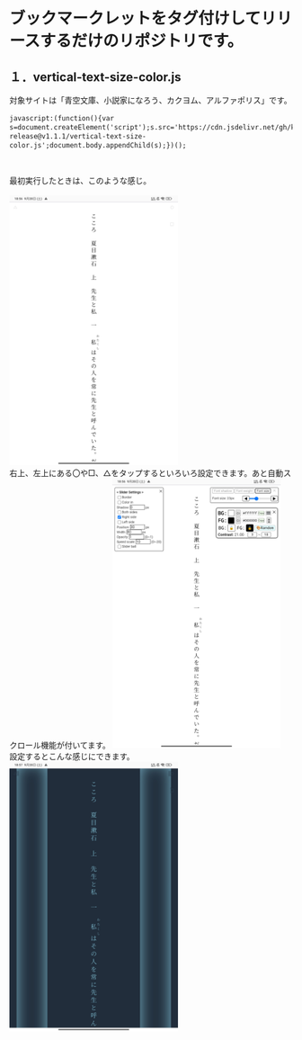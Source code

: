# ブックマークレットをタグ付けしてリリースするだけのリポジトリです。
## １．vertical-text-size-color.js
対象サイトは「青空文庫、小説家になろう、カクヨム、アルファポリス」です。<br>
<pre><code>javascript:(function(){var s=document.createElement('script');s.src='https://cdn.jsdelivr.net/gh/kuansy373/bookmarklet-release@v1.1.1/vertical-text-size-color.js';document.body.appendChild(s);})();
</code></pre><br>
最初実行したときは、このような感じ。
<br><br>
<img src="images/photo1.jpg" alt="Example Bookmarklet" width="300"> <br>
右上、左上にある〇や□、△をタップするといろいろ設定できます。あと自動スクロール機能が付いてます。
<img src="images/photo2.jpg" alt="Example Bookmarklet" width="300"> <br>
設定するとこんな感じにできます。
<img src="images/photo3.jpg" alt="Example Bookmarklet" width="300"> <br>


